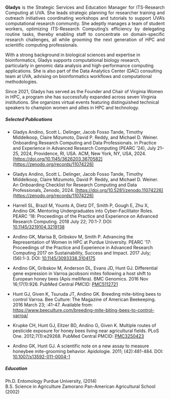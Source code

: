 <p align="justify"> <strong> Gladys </strong> is the Strategic Services and Education Manager for ITS-Research Computing at UVA. She 
leads strategic planning for researcher training and outreach initiatives coordinating workshops and tutorials to support UVA’s computational research community. She adeptly manages a team of student workers, optimizing ITS-Research Computing’s efficiency by delegating routine tasks, thereby enabling staff to concentrate on domain-specific research challenges, all while grooming the next generation of HPC and scientific computing professionals. <br>

With a strong background in biological sciences and expertise in bioinformatics, Gladys supports computational biology research, particularly in genomic data analysis and high-performance computing applications. She is also part of the Data Analytics Center (DAC) consulting team at UVA, advising on bioinformatics workflows and computational methodologies. <bd>

Since 2021, Gladys has served as the Founder and Chair of Virginia Women in HPC, a program she has successfully expanded across seven Virginia institutions. She organizes virtual events featuring distinguished technical speakers to champion women and allies in HPC and technology.

</p>

##### Selected Publications

* Gladys Andino, Scott L. Delinger, Jacob Fosso Tande, Timothy Middelkoop, Claire Mizumoto, David P. Reddy, and Michael D. Weiner. Onboarding Research Computing and Data Professionals. in Practice and Experience in Advanced Research Computing (PEARC ’24), July 21–25, 2024, Providence, RI, USA. ACM, New York, NY, USA, 2024. [https://doi.org/10.1145/3626203.3670582](https://zenodo.org/records/11074226)

* Gladys Andino, Scott L. Delinger, Jacob Fosso Tande, Timothy Middelkoop, Claire Mizumoto, David P. Reddy, and Michael D. Weiner. An Onboarding Checklist for Research Computing and Data Professionals, Zenodo, 2024. [https://doi.org/10.5281/zenodo.11074226](https://zenodo.org/records/11074226)

* Harrell SL, Brazil M, Younts A, Dietz DT, Smith P, Gough E, Zhu X, Andino GK. Mentoring Undergraduates into Cyber-Facilitator Roles. PEARC '18: Proceedings of the Practice and Experience on Advanced Research Computing. 2018 July 22; 70:1-7. DOI:
[10.1145/3219104.3219138](https://dl.acm.org/doi/10.1145/3219104.3219138)

* Andino GK, Marisa B, Gribskov M, Smith P. Advancing the Representation of Women in HPC at Purdue University. PEARC '17: Proceedings of the Practice and Experience in Advanced Research Computing 2017 on Sustainability, Success and Impact. 2017 July; (56):1-3. DOI:
[10.1145/3093338.3104175](https://dl.acm.org/doi/10.1145/3093338.3104175)

* Andino GK, Gribskov M, Anderson DL, Evans JD, Hunt GJ. Differential gene expression in Varroa jacobsoni mites following a host shift to European honey bees (Apis mellifera). BMC Genomics. 2016 Nov 16;17(1):926. PubMed Central PMCID: [PMC5112721](https://bmcgenomics.biomedcentral.com/articles/10.1186/s12864-016-3130-3)

* Hunt GJ, Given K, Tsuruda JT, Andino GK. Breeding mite-biting bees to control Varroa. Bee Culture: The Magazine of American Beekeeping. 2016 March 23; :41-47. Available from: https://www.beeculture.com/breeding-mite-biting-bees-to-control-varroa/

* Krupke CH, Hunt GJ, Eitzer BD, Andino G, Given K. Multiple routes of pesticide exposure for honey bees living near agricultural fields. PLoS One. 2012;7(1):e29268. PubMed Central PMCID: [PMC3250423](https://pubmed.ncbi.nlm.nih.gov/22235278/)

* Andino GK, Hunt GJ. A scientific note on a new assay to measure honeybee mite-grooming behavior. Apidologie. 2011; (42):481-484. DOI: [10.1007/s13592-011-0004-1](https://www.academia.edu/61011479/A_scientific_note_on_a_new_assay_to_measure_honeybee_mite_grooming_behavior)

##### Education

Ph.D. Entomology
Purdue University, (2014) <br>
B.S. Science in Agriculture
Zamorano Pan-American Agricultural School (2002)